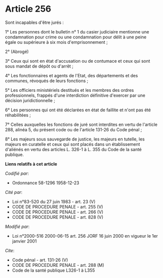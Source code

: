 # Article 256

Sont incapables d'être jurés :

1° Les personnes dont le bulletin n° 1 du casier judiciaire mentionne une condamnation pour crime ou une condamnation pour
délit à une peine égale ou supérieure à six mois d'emprisonnement ;

2° (Abrogé) 

3° Ceux qui sont en état d'accusation ou de contumace et ceux qui sont sous mandat de dépôt ou d'arrêt ;

4° Les fonctionnaires et agents de l'Etat, des départements et des communes, révoqués de leurs fonctions ;

5° Les officiers ministériels destitués et les membres des ordres professionnels, frappés d'une interdiction définitive
d'exercer par une décision juridictionnelle ;

6° Les personnes qui ont été déclarées en état de faillite et n'ont pas été réhabilitées ;

7° Celles auxquelles les fonctions de juré sont interdites en vertu de l'article 288, alinéa 5, du présent code ou de
l'article 131-26 du Code pénal ;

8° Les majeurs sous sauvegarde de justice, les majeurs en tutelle, les majeurs en curatelle et ceux qui sont placés dans un
établissement d'aliénés en vertu des articles L. 326-1 à L. 355 du Code de la santé publique.

**Liens relatifs à cet article**

_Codifié par_:

  - Ordonnance 58-1296 1958-12-23

_Cité par_:

  - Loi n°83-520 du 27 juin 1983 - art. 23 (V)
  - CODE DE PROCEDURE PENALE - art. 255 (V)
  - CODE DE PROCEDURE PENALE - art. 266 (V)
  - CODE DE PROCEDURE PENALE - art. 828 (V)

_Modifié par_:

  - Loi n°2000-516 2000-06-15 art. 256 JORF 16 juin 2000 en vigueur le 1er janvier 2001

_Cite_:

  - Code pénal - art. 131-26 (V)
  - CODE DE PROCEDURE PENALE - art. 288 (M)
  - Code de la santé publique L326-1 à L355
